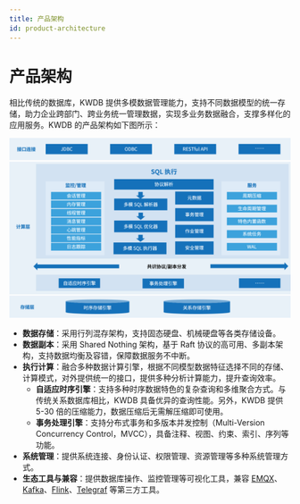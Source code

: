 ```yaml
---
title: 产品架构
id: product-architecture
---
```


# 产品架构

相比传统的数据库，KWDB 提供多模数据管理能力，支持不同数据模型的统一存储，助力企业跨部门、跨业务统一管理数据，实现多业务数据融合，支撑多样化的应用服务。KWDB 的产品架构如下图所示：

<img src="../static/about-kaiwudb/kwdb-architecture.png" alt="KWDB 产品架构" style="max-width: 100%; height: auto;" />

- **数据存储**：采用行列混存架构，支持固态硬盘、机械硬盘等各类存储设备。
- **数据副本**：采用 Shared Nothing 架构，基于 Raft 协议的高可用、多副本架构，支持数据均衡及容错，保障数据服务不中断。
- **执行计算**：融合多种数据计算引擎，根据不同模型数据特征选择不同的存储、计算模式，对外提供统一的接口，提供多种分析计算能力，提升查询效率。
  - **自适应时序引擎**：支持多种时序数据特色的复杂查询和多维聚合方式。与传统关系数据库相比，KWDB 具备优异的查询性能。另外，KWDB 提供 5-30 倍的压缩能力，数据压缩后无需解压缩即可使用。
  - **事务处理引擎**：支持分布式事务和多版本并发控制（Multi-Version Concurrency Control，MVCC），具备注释、视图、约束、索引、序列等功能。
- **系统管理**：提供系统连接、身份认证、权限管理、资源管理等多种系统管理方式。
- **生态工具与兼容**：提供数据库操作、监控管理等可视化工具，兼容 [EMQX](https://www.emqx.io/)、[Kafka](https://kafka.apache.org/)、[Flink](https://flink.apache.org/)、[Telegraf](https://github.com/influxdata/telegraf) 等第三方工具。

